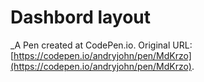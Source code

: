 # Dashbord  layout 
 _A Pen created at CodePen.io. Original URL: [https://codepen.io/andryjohn/pen/MdKrzo](https://codepen.io/andryjohn/pen/MdKrzo).

 
